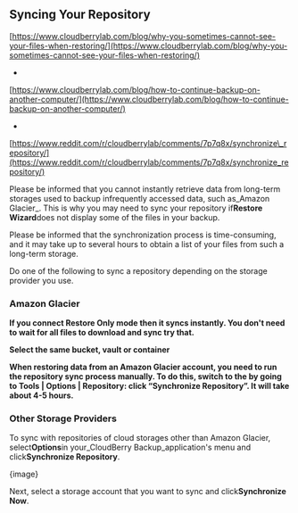 ## Syncing Your Repository

[https://www.cloudberrylab.com/blog/why-you-sometimes-cannot-see-your-files-when-restoring/](https://www.cloudberrylab.com/blog/why-you-sometimes-cannot-see-your-files-when-restoring/)

+

[https://www.cloudberrylab.com/blog/how-to-continue-backup-on-another-computer/](https://www.cloudberrylab.com/blog/how-to-continue-backup-on-another-computer/)

+

[https://www.reddit.com/r/cloudberrylab/comments/7p7q8x/synchronize\_repository/](https://www.reddit.com/r/cloudberrylab/comments/7p7q8x/synchronize_repository/)

Please be informed that you cannot instantly retrieve data from long-term storages used to backup infrequently accessed data, such as_Amazon Glacier_. This is why you may need to sync your repository if**Restore Wizard**does not display some of the files in your backup.

Please be informed that the synchronization process is time-consuming, and it may take up to several hours to obtain a list of your files from such a long-term storage.

Do one of the following to sync a repository depending on the storage provider you use.

### Amazon Glacier

**If you connect Restore Only mode then it syncs instantly. You don't need to wait for all files to download and sync try that.**

**Select the same bucket, vault or container**

**When restoring data from an Amazon Glacier account, you need to run the repository sync process manually. To do this, switch to the by going to Tools \| Options \| Repository: click “Synchronize Repository”. It will take about 4-5 hours.**

### Other Storage Providers

To sync with repositories of cloud storages other than Amazon Glacier, select**Options**in your\_CloudBerry Backup\_application's menu and click**Synchronize Repository**.

{image}

Next, select a storage account that you want to sync and click**Synchronize Now**.

